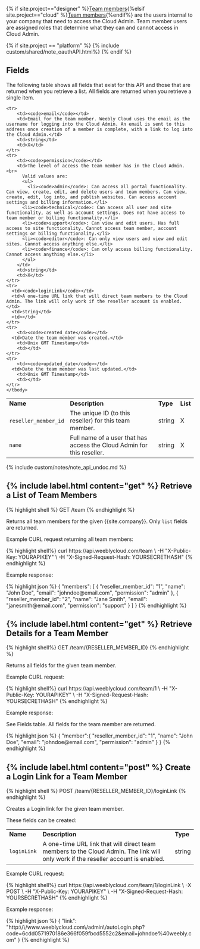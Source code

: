 {% if site.project=="designer" %}[Team members](ds_gs_team_members.html){%elsif site.project=="cloud" %}[Team members](cl_gs_team_members.html){%endif%} are the users internal to your company that need to access the Cloud Admin. Team member users are assigned roles that determine what they can and cannot access in Cloud Admin.

{% if site.project == "platform" %}
{% include custom/shared/note_oauthAPI.html%}
{% endif %}
<h2>Fields</h2>

The following table shows all fields that exist for this API and those that are returned when you retrieve a list. All fields are returned when you retrieve a single item.
<table>
    <tbody>
    <tr>
        <td><strong>Name</strong></td>
        <td><strong>Description</strong></td>
        <td><strong>Type</strong></td>
        <td><strong>List</strong></td>
    </tr>
    <tr>
        <td>​<code>reseller_member_id</code></td>
        <td>The unique ID (to this reseller) for this team member.</td>
        <td>string</td>
        <td>X</td>
    </tr>
    <tr>
        <td><code>name</code></td>
        <td>​Full name of a user that has access the Cloud Admin for this reseller.</td>
        <td>string</td>
        <td>X</td>
    </tr>

    <tr>
        <td><code>email</code></td>
        <td>Email for the team member. Weebly Cloud uses the email as the username for logging into the Cloud Admin. An email is sent to this address once creation of a member is complete, with a link to log into the Cloud Admin.</td>
        <td>string</td>
        <td>X</td>
    </tr>
    <tr>
        <td><code>permission</code></td>
        <td>The level of access the team member has in the Cloud Admin.<br>
          ​Valid values are:
          <ul>
            <li><code>admin</code>: Can access all portal functionality. Can view, create, edit, and delete users and team members. Can view, create, edit, log into, and publish websites. Can access account settings and billing information.</li>
          <li><code>technical</code>: Can access all user and site functionality, as well as account settings. Does not have access to team member or billing functionality.</li>
          <li><code>support</code>: Can view and edit users. Has full access to site functionality. Cannot access team member, account settings or billing functionality.</li>
          <li><code>editor</code>: Can only view users and view and edit sites. Cannot access anything else.</li>
          <li><code>finance</code>: Can only access billing functionality. Cannot access anything else.</li>
          </ul>
        </td>
        <td>string</td>
        <td>X</td>
    </tr>
    <tr>
      <td><code>loginLink</code></td>
      <td>A one-time URL link that will direct team members to the Cloud Admin. The link will only work if the reseller account is enabled.</td>
      <td>string</td>
      <td></td>
    </tr>
    <tr>
        <td><code>created_date</code></td>
      <td>Date the team member was created.</td>
        <td>Unix GMT Timestamp</td>
        <td></td>
    </tr>
    <tr>
        <td><code>updated_date</code></td>
      <td>Date the team member was last updated.</td>
        <td>Unix GMT Timestamp</td>
        <td></td>
    </tr>
    </tbody>
</table>
{% include custom/notes/note_api_undoc.md %}

<h2>{% include label.html content="get" %} Retrieve a List of Team Members</h2>

{% highlight shell %}
GET /team
{% endhighlight %}

Returns all team members for the given {{site.company}}. Only `list` fields are returned.

<p class="codeTitle">Example CURL request returning all team members:</p>
{% highlight shell%}
curl https://api.weeblycloud.com/team \
-H "X-Public-Key: YOURAPIKEY" \
-H "X-Signed-Request-Hash: YOURSECRETHASH"
{% endhighlight %}

<p class="codeTitle">Example response:</p>
{% highlight json %}
{
  "members": [
    {
      "reseller_member_id": "1",
      "name": "John Doe",
      "email": "johndoe@email.com",
      "permission": "admin"
    },
    {
      "reseller_member_id": "2",
      "name": "Jane Smith",
      "email": "janesmith@email.com",
      "permission": "support"
    }
  ]
}
{% endhighlight %}

<h2>{% include label.html content="get" %} Retrieve Details for a Team Member</h2>
{% highlight shell%}
GET /team/{RESELLER_MEMBER_ID}
{% endhighlight %}

Returns all fields for the given team member.

<p class="codeTitle">Example CURL request:</p>
{% highlight shell%}
curl https://api.weeblycloud.com/team/1 \
-H "X-Public-Key: YOURAPIKEY" \
-H "X-Signed-Request-Hash: YOURSECRETHASH"
{% endhighlight %}

<p class="codeTitle">Example response:</p>
<p>See Fields table. All fields for the team member are returned.</p>
{% highlight json %}
{
  "member":{
      "reseller_member_id": "1",
      "name": "John Doe",
      "email": "johndoe@email.com",
      "permission": "admin"
  }
}
{% endhighlight %}

<h2>{% include label.html content="post" %} Create a Login Link for a Team Member</h2>
{% highlight shell %}
POST /team/{RESELLER_MEMBER_ID}/loginLink
{% endhighlight %}

Creates a Login link for the given team member.

These fields can be created:

<table>
    <tr>
        <td><strong>Name</strong></td>
        <td><strong>Description</strong></td>
        <td><strong>Type</strong></td>
    </tr>
  <tr>
    <td><code>loginLink</code></td>
    <td>A one-time URL link that will direct team members to the Cloud Admin. The link will only work if the reseller account is enabled.</td>
    <td>string</td>
  </tr>
</table>

<p/>
<p class="codeTitle">Example CURL request:</p>
{% highlight shell%}
curl https://api.weeblycloud.com/team/1/loginLink \
-X POST \
-H "X-Public-Key: YOURAPIKEY" \
-H "X-Signed-Request-Hash: YOURSECRETHASH"
{% endhighlight %}

<p class="codeTitle">Example response:</p>
{% highlight json %}
{
  "link": "http:\/\/www.weeblycloud.com\/admin\/autoLogin.php?code=6cdd0571970186e366f059fbcd5552c2&email=johndoe%40weebly.com"
}
{% endhighlight %}
